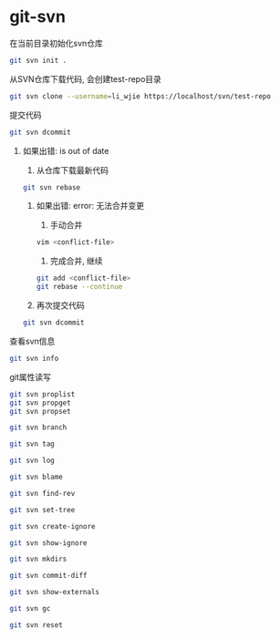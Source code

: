 # git-svn

在当前目录初始化svn仓库

```bash
git svn init .
```

从SVN仓库下载代码, 会创建test-repo目录

```bash
git svn clone --username=li_wjie https://localhost/svn/test-repo
```

提交代码

```bash
git svn dcommit
```

1. 如果出错: is out of date

    1. 从仓库下载最新代码

    ```bash
    git svn rebase
    ```
    
    1. 如果出错: error: 无法合并变更
    
        1. 手动合并
        
        ```bash
        vim <conflict-file>
        ```
        
        1. 完成合并, 继续
        
        ```bash
        git add <conflict-file>
        git rebase --continue
        ```
        
    1. 再次提交代码
    
    ```bash
    git svn dcommit
    ```

查看svn信息

```bash
git svn info
```

git属性读写

```bash
git svn proplist
git svn propget
git svn propset
```

```bash
git svn branch
```

```bash
git svn tag
```

```bash
git svn log
```

```bash
git svn blame
```

```bash
git svn find-rev
```

```bash
git svn set-tree
```

```bash
git svn create-ignore
```

```bash
git svn show-ignore
```

```bash
git svn mkdirs
```

```bash
git svn commit-diff
```

```bash
git svn show-externals
```

```bash
git svn gc
```

```bash
git svn reset
```
